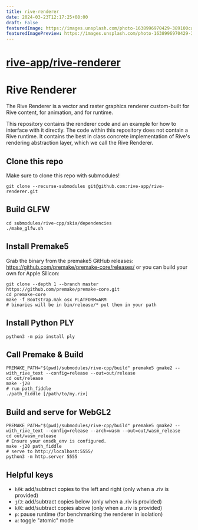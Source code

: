 ```yaml
---
title: rive-renderer
date: 2024-03-23T12:17:25+08:00
draft: False
featuredImage: https://images.unsplash.com/photo-1638996970429-389100ca2b48?ixid=M3w0NjAwMjJ8MHwxfHJhbmRvbXx8fHx8fHx8fDE3MTExNjczNzZ8&ixlib=rb-4.0.3
featuredImagePreview: https://images.unsplash.com/photo-1638996970429-389100ca2b48?ixid=M3w0NjAwMjJ8MHwxfHJhbmRvbXx8fHx8fHx8fDE3MTExNjczNzZ8&ixlib=rb-4.0.3
---
```


# [rive-app/rive-renderer](https://github.com/rive-app/rive-renderer)

# Rive Renderer

The Rive Renderer is a vector and raster graphics renderer custom-built for Rive content, for animation, and for runtime.

This repository contains the renderer code and an example for how to interface with it directly. The code within this repository does not contain a Rive runtime. It contains the best in class concrete implementation of Rive's rendering abstraction layer, which we call the Rive Renderer.

## Clone this repo

Make sure to clone this repo with submodules!

```
git clone --recurse-submodules git@github.com:rive-app/rive-renderer.git
```

## Build GLFW

```
cd submodules/rive-cpp/skia/dependencies
./make_glfw.sh
```

## Install Premake5

Grab the binary from the premake5 GitHub releases: https://github.com/premake/premake-core/releases/ or you can build your own for Apple Silicon:

```
git clone --depth 1 --branch master https://github.com/premake/premake-core.git
cd premake-core
make -f Bootstrap.mak osx PLATFORM=ARM
# binaries will be in bin/release/* put them in your path
```

## Install Python PLY

```
python3 -m pip install ply
```

## Call Premake & Build

```
PREMAKE_PATH="$(pwd)/submodules/rive-cpp/build" premake5 gmake2 --with_rive_text --config=release --out=out/release
cd out/release
make -j20
# run path_fiddle
./path_fiddle [/path/to/my.riv]
```

## Build and serve for WebGL2

```
PREMAKE_PATH="$(pwd)/submodules/rive-cpp/build" premake5 gmake2 --with_rive_text --config=release --arch=wasm --out=out/wasm_release
cd out/wasm_release
# Ensure your emsdk_env is configured.
make -j20 path_fiddle
# serve to http://localhost:5555/
python3 -m http.server 5555
```

## Helpful keys

- `h`/`H`: add/subtract copies to the left and right (only when a .riv is provided)
- `j`/`J`: add/subtract copies below (only when a .riv is provided)
- `k`/`K`: add/subtract copies above (only when a .riv is provided)
- `p`: pause runtime (for benchmarking the renderer in isolation)
- `a`: toggle "atomic" mode
